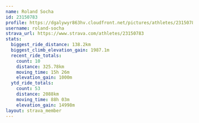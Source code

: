 ```yaml
---
name: Roland Socha
id: 23150783
profile: https://dgalywyr863hv.cloudfront.net/pictures/athletes/23150783/14745672/4/large.jpg
username: roland-socha
strava_url: https://www.strava.com/athletes/23150783
stats:
  biggest_ride_distance: 138.2km
  biggest_climb_elevation_gain: 1987.1m
  recent_ride_totals:
    count: 10
    distance: 325.78km
    moving_time: 15h 26m
    elevation_gain: 1000m
  ytd_ride_totals:
    count: 53
    distance: 2088km
    moving_time: 88h 03m
    elevation_gain: 14998m
layout: strava_member
--- 
```

